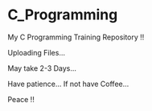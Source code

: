 # C_Programming
My C Programming Training Repository !!

Uploading Files...

May take 2-3 Days...

Have patience... If not have Coffee...

Peace !!

